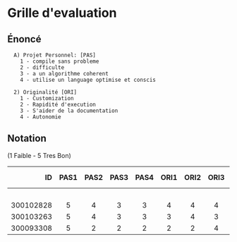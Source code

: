 # Grille d'evaluation


## Énoncé

```
  A) Projet Personnel: [PAS]
    1 - compile sans probleme
    2 - difficulte
    3 - a un algorithme coherent
    4 - utilise un language optimise et conscis

  2) Originalité [ORI]
    1 - Customization
    2 - Rapidité d'execution
    3 - S'aider de la documentation
    4 - Autonomie
```


## Notation 

(1 Faible - 5 Tres Bon)

|     ID    |PAS1|PAS2|PAS3|PAS4|ORI1|ORI2|ORI3|ORI4| Points (8*5)                     |
|----------:|:--:|:--:|:--:|:--:|:--:|:--:|:--:|:--:|----------------------------------|  
|           |    |    |    |    |    |    |    |    | Comments                         |
| 300102828 |  5 |  4 |  3 |  3 |  4 |  4 |  4 |  5 |                                  |  
| 300103263 |  5 |  4 |  3 |  3 |  3 |  4 |  3 |  4 |                                  | 
| 300093308 |  5 |  2 |  2 |  2 |  2 |  2 |  4 |  4 |                                  |  


